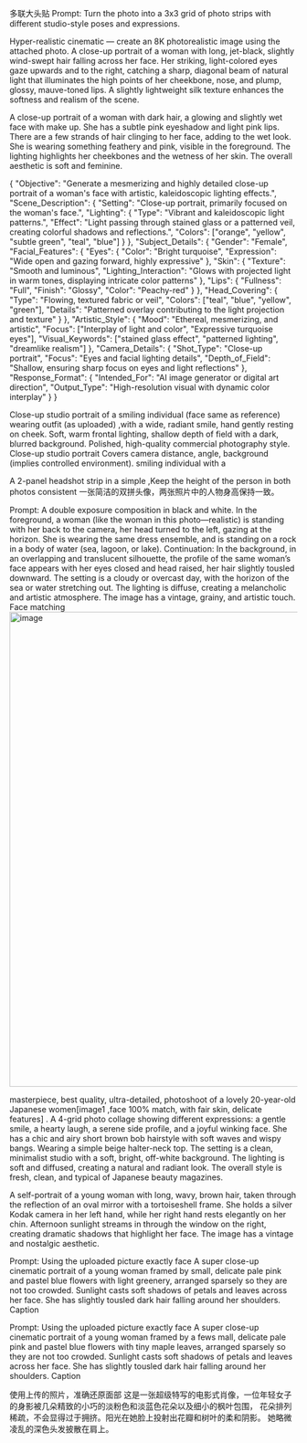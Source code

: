 
多联大头贴
Prompt:
Turn the photo into a 3x3 grid of photo strips with different studio-style poses and expressions.

Hyper-realistic cinematic — create an 8K photorealistic image using the attached photo.
A close-up portrait of a woman with long, jet-black, slightly wind-swept hair falling across her face.
Her striking, light-colored eyes gaze upwards and to the right, catching a sharp, diagonal beam of natural light that illuminates the high points of her cheekbone, nose, and plump, glossy, mauve-toned lips.
A slightly lightweight silk texture enhances the softness and realism of the scene.

A close-up portrait of a woman with dark hair, a glowing and slightly wet face with make up. She has a subtle pink eyeshadow and light pink lips. There are a few strands of hair clinging to her face, adding to the wet look. She is wearing something feathery and pink, visible in the foreground. The lighting highlights her cheekbones and the wetness of her skin. The overall aesthetic is soft and feminine.

{
  "Objective": "Generate a mesmerizing and highly detailed close-up portrait of a woman's face with artistic, kaleidoscopic lighting effects.",
  "Scene_Description": {
    "Setting": "Close-up portrait, primarily focused on the woman's face.",
    "Lighting": {
      "Type": "Vibrant and kaleidoscopic light patterns.",
      "Effect": "Light passing through stained glass or a patterned veil, creating colorful shadows and reflections.",
      "Colors": ["orange", "yellow", "subtle green", "teal", "blue"]
    }
  },
  "Subject_Details": {
    "Gender": "Female",
    "Facial_Features": {
      "Eyes": {
        "Color": "Bright turquoise",
        "Expression": "Wide open and gazing forward, highly expressive"
      },
      "Skin": {
        "Texture": "Smooth and luminous",
        "Lighting_Interaction": "Glows with projected light in warm tones, displaying intricate color patterns"
      },
      "Lips": {
        "Fullness": "Full",
        "Finish": "Glossy",
        "Color": "Peachy-red"
      }
    },
    "Head_Covering": {
      "Type": "Flowing, textured fabric or veil",
      "Colors": ["teal", "blue", "yellow", "green"],
      "Details": "Patterned overlay contributing to the light projection and texture"
    }
  },
  "Artistic_Style": {
    "Mood": "Ethereal, mesmerizing, and artistic",
    "Focus": ["Interplay of light and color", "Expressive turquoise eyes"],
    "Visual_Keywords": ["stained glass effect", "patterned lighting", "dreamlike realism"]
  },
  "Camera_Details": {
    "Shot_Type": "Close-up portrait",
    "Focus": "Eyes and facial lighting details",
    "Depth_of_Field": "Shallow, ensuring sharp focus on eyes and light reflections"
  },
  "Response_Format": {
    "Intended_For": "AI image generator or digital art direction",
    "Output_Type": "High-resolution visual with dynamic color interplay"
  }
}


Close-up studio portrait of a smiling individual (face same as reference) wearing outfit (as uploaded) ,with a wide, radiant smile, hand gently resting on cheek. Soft, warm frontal lighting, shallow depth of field with a dark, blurred background. Polished, high-quality commercial photography style.
Close-up studio portrait Covers camera distance, angle, background (implies controlled environment).
 smiling individual with a


A 2-panel headshot strip in a simple ,Keep the height of the person in both photos consistent
一张简洁的双拼头像，两张照片中的人物身高保持一致。


Prompt: A double exposure composition in black and white. In the foreground, a woman (like the woman in this photo—realistic) is standing with her back to the camera, her head turned to the left, gazing at the horizon. She is wearing the same dress ensemble, and is standing on a rock in a body of water (sea, lagoon, or lake).
Continuation: In the background, in an overlapping and translucent silhouette, the profile of the same woman’s face appears with her eyes closed and head raised, her hair slightly tousled downward. The setting is a cloudy or overcast day, with the horizon of the sea or water stretching out. The lighting is diffuse, creating a melancholic and artistic atmosphere. The image has a vintage, grainy, and artistic touch. Face matching
<img width="1248" height="832" alt="image" src="https://github.com/user-attachments/assets/c7ee4339-64bf-4e5c-acde-931eca09854f" />



masterpiece, best quality, ultra-detailed, photoshoot of a lovely 20-year-old Japanese women[image1 ,face 100% match, with fair skin, delicate features] . A 4-grid photo collage showing different expressions: a gentle smile, a hearty laugh, a serene side profile, and a joyful winking face. She has a chic and airy short brown bob hairstyle with soft waves and wispy bangs. Wearing a simple beige halter-neck top. The setting is a clean, minimalist studio with a soft, bright, off-white background. The lighting is soft and diffused, creating a natural and radiant look. The overall style is fresh, clean, and typical of Japanese beauty magazines.


A self-portrait of a young woman with long, wavy, brown hair, taken through the reflection of an oval mirror with a tortoiseshell frame. She holds a silver Kodak camera in her left hand, while her right hand rests elegantly on her chin. Afternoon sunlight streams in through the window on the right, creating dramatic shadows that highlight her face. The image has a vintage and nostalgic aesthetic.


Prompt:
Using the uploaded picture exactly face
A super close-up cinematic portrait of a young woman framed by small, delicate pale pink and pastel blue flowers with light greenery, 
arranged sparsely so they are not too crowded. Sunlight casts soft shadows of petals and leaves across her face. 
She has slightly tousled dark hair falling around her shoulders.
Caption

Prompt:
Using the uploaded picture exactly face
A super close-up cinematic portrait of a young woman framed by  a fews  mall, delicate pale pink and pastel blue flowers with  tiny maple leaves,
arranged sparsely so they are not too crowded. Sunlight casts soft shadows of petals and leaves across her face. 
She has slightly tousled dark hair falling around her shoulders.
Caption

使用上传的照片，准确还原面部
这是一张超级特写的电影式肖像，一位年轻女子的身影被几朵精致的小巧的淡粉色和淡蓝色花朵以及细小的枫叶包围，
花朵排列稀疏，不会显得过于拥挤。阳光在她脸上投射出花瓣和树叶的柔和阴影。
她略微凌乱的深色头发披散在肩上。
